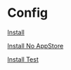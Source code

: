 # Config
[Install](https://raw.githubusercontent.com/Nightwindx/Config/refs/heads/main/Lockdown%20Mode%20-%20Copy.mobileconfig)

[Install No AppStore](https://raw.githubusercontent.com/Nightwindx/Config/refs/heads/main/Nope%20AppStore.mobileconfig)

[Install Test](https://raw.githubusercontent.com/Nightwindx/Config/refs/heads/main/File.mobileconfig)

